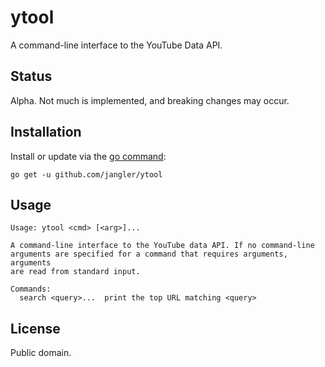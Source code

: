 ytool
=====
A command-line interface to the YouTube Data API.

Status
------
Alpha. Not much is implemented, and breaking changes may occur.

Installation
------------
Install or update via the [go command](http://golang.org/cmd/go/):

	go get -u github.com/jangler/ytool

<!-- TODO: mention binary releases once they're available -->

Usage
-----
	Usage: ytool <cmd> [<arg>]...

	A command-line interface to the YouTube data API. If no command-line
	arguments are specified for a command that requires arguments, arguments
	are read from standard input.

	Commands:
	  search <query>...  print the top URL matching <query>

License
-------
Public domain.
